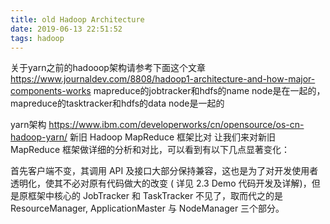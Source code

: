 ```yaml
---
title: old Hadoop Architecture
date: 2019-06-13 22:51:52
tags: hadoop
---
```


关于yarn之前的hadooop架构请参考下面这个文章
https://www.journaldev.com/8808/hadoop1-architecture-and-how-major-components-works
mapreduce的jobtracker和hdfs的name node是在一起的， mapreduce的tasktracker和hdfs的data node是一起的

yarn架构
https://www.ibm.com/developerworks/cn/opensource/os-cn-hadoop-yarn/
新旧 Hadoop MapReduce 框架比对
让我们来对新旧 MapReduce 框架做详细的分析和对比，可以看到有以下几点显著变化：

首先客户端不变，其调用 API 及接口大部分保持兼容，这也是为了对开发使用者透明化，使其不必对原有代码做大的改变 ( 详见 2.3 Demo 代码开发及详解)，但是原框架中核心的 JobTracker 和 TaskTracker 不见了，取而代之的是 ResourceManager, ApplicationMaster 与 NodeManager 三个部分。